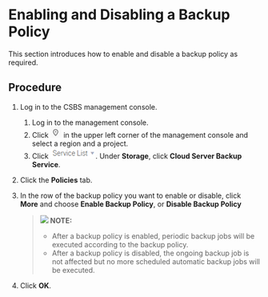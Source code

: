 # Enabling and Disabling a Backup Policy<a name="EN-US_TOPIC_0056584603"></a>

This section introduces how to enable and disable a backup policy as required.

## Procedure<a name="section4675155611349"></a>

1.  Log in to the CSBS management console.
    1.  Log in to the management console.
    2.  Click  ![](figures/icon-region.png)  in the upper left corner of the management console and select a region and a project.
    3.  Click  ![](figures/icon-servicelist.png). Under  **Storage**, click  **Cloud Server Backup Service**.

2.  Click the  **Policies**  tab.
3.  In the row of the backup policy you want to enable or disable, click  **More**  and choose  **Enable Backup Policy**, or  **Disable Backup Policy**

    >![](/images/icon-note.gif) **NOTE:**   
    >-   After a backup policy is enabled, periodic backup jobs will be executed according to the backup policy.  
    >-   After a backup policy is disabled, the ongoing backup job is not affected but no more scheduled automatic backup jobs will be executed.  

4.  Click  **OK**.

